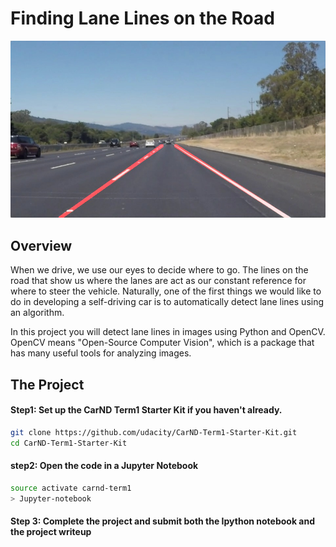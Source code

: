
Finding Lane Lines on the Road
====

![](https://github.com/Harshajv/self_driving_car_udacity_nanodegree/blob/master/Project1-Finding%20Lane%20Lines%20on%20the%20Road/laneLines_thirdPass.jpg)  


Overview
-----

When we drive, we use our eyes to decide where to go. The lines on the road that show us where the lanes are act as our constant reference for where to steer the vehicle. Naturally, one of the first things we would like to do in developing a self-driving car is to automatically detect lane lines using an algorithm.

In this project you will detect lane lines in images using Python and OpenCV. OpenCV means "Open-Source Computer Vision", which is a package that has many useful tools for analyzing images.

The Project
-----

#### Step1: Set up the CarND Term1 Starter Kit if you haven't already.
```Bash
git clone https://github.com/udacity/CarND-Term1-Starter-Kit.git
cd CarND-Term1-Starter-Kit
```

#### step2: Open the code in a Jupyter Notebook
```Bash
source activate carnd-term1
> Jupyter-notebook
```

#### Step 3: Complete the project and submit both the Ipython notebook and the project writeup
